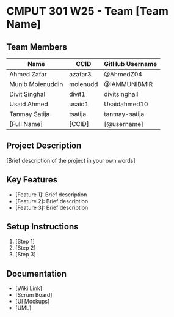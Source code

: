 # CMPUT 301 W25 - Team [Team Name]

## Team Members

| Name        | CCID   | GitHub Username |
| ----------- | ------ | --------------- |
| Ahmed Zafar | azafar3 | @AhmedZ04    |
| Munib Moienuddin | moienudd | @IAMMUNIBMIR    |
| Divit Singhal | divit1 | divitsinghall     |
| Usaid Ahmed | usaid1 | Usaidahmed10     |
| Tanmay Satija | tsatija | tanmay-satija    |
| [Full Name] | [CCID] | [@username]     |

## Project Description

[Brief description of the project in your own words]

## Key Features

- [Feature 1]: Brief description
- [Feature 2]: Brief description
- [Feature 3]: Brief description

## Setup Instructions

1. [Step 1]
2. [Step 2]
3. [Step 3]

## Documentation

- [Wiki Link]
- [Scrum Board]
- [UI Mockups]
- [UML]
